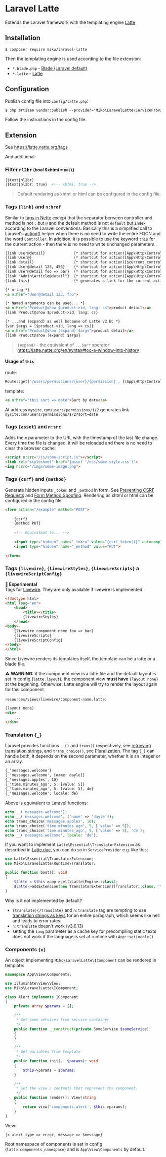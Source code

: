 Laravel Latte
=============

Extends the Laravel framework with the templating engine [Latte](https://latte.nette.org)

## Installation

```
$ composer require miko/laravel-latte
```

Then the templating engine is used according to the file extension:
- `*.blade.php` - [Blade (Laravel default)](https://laravel.com/docs/blade)
- `*.latte` - [Latte](https://latte.nette.org)

## Configuration

Publish config file into `config/latte.php`:
```html
$ php artisan vendor:publish --provider="Miko\LaravelLatte\ServiceProvider"
```
Follow the instructions in the config file.

## Extension

See https://latte.nette.org/tags

And additional:

### Filter `nl2br` <small>(_bool_ $xhtml = `null`)</small>

```html
{$text|nl2br}
{$text|nl2br: true}  <!-- xhtml: true -->
```
> Default rendering as xhtml or html can be configured in the config file.

### Tags `{link}` and `n:href`

Similar to [tags in Nette](https://doc.nette.org/en/application/creating-links#toc-in-the-presenter-template)
except that the separator berween controller and method is not `:` but `@` and the default method is not `default` but `index` according to the Laravel conventions.
Basically this is a simplified call to Laravel's [action()](https://laravel.com/docs/urls#urls-for-controller-actions) helper when
there is no need to write the entire FQCN and the word `Controller`.
In addition, it is possible to use the keyword `this` for the current action - then there is no need to write unchanged parameters.

```html
{link User@detail}             {* shortcut for action([App\Http\Controllers\UserController::class, 'detail']) *}
{link User@}                   {* shortcut for action([App\Http\Controllers\UserController::class, 'index']) *}
{link detail}                  {* shortcut for action([$current_controller, 'detail']) *}
{link User@detail 123, 456}    {* shortcut for action([App\Http\Controllers\UserController::class, 'detail'], [123, 456]) *}
{link User@detail foo => bar}  {* shortcut for action([App\Http\Controllers\UserController::class, 'detail'], ['foo' => 'bar']) *}
{link "Admin\Article@detail"}  {* shortcut for action([App\Http\Controllers\Admin\ArticleController::class, 'detail']) *}
{link this}                    {* generates a link for the current action and current arguments (current URL) *}

{* n tag *}
<a n:href="User@detail 123, foo">

{* Named arguments can be used... *}
<a n:href="Product@show $product->id, lang: cs">product detail</a>
{link Product@show $product->id, lang: cs}

{* ...and (expand) as well because of Latte v2 BC *}
{var $args = [$product->id, lang => cs]}
<a n:href="Product@show (expand) $args">product detail</a>
{link Product@show (expand) $args}
```
> `(expand)` - the equivalent of `...$arr` operator https://latte.nette.org/en/syntax#toc-a-window-into-history

#### Usage of `this`
route:
```php
Route::get('/users/permissions/{user}/{permission}', [\App\Http\Controllers\UserController::class, 'permissions']);
```
template:
```html
<a n:href="this sort => date">Sort by date</a>
```
At address `mysite.com/users/permissions/1/2` generates link `mysite.com/users/permissions/1/2?sort=date`

### Tags `{asset}` and `n:src`

Adds the `m` parameter to the URL with the timestamp of the last file change. Every time the file is changed, it will be reloaded
and there is no need to clear the browser cache:
```html
<script n:src="/js/some-script.js"></script>
<link rel="stylesheet" href="{asset '/css/some-style.css'}">
<img n:src="/imgs/some-image.png">
```

### Tags `{csrf}` and `{method}`

Generate hidden inputs `_token` and `_method` in form.
See [Preventing CSRF Requests](https://laravel.com/docs/csrf#preventing-csrf-requests)
and [Form Method Spoofing](https://laravel.com/docs/routing#form-method-spoofing).
Rendering as xhtml or html can be configured in the config file.
```html
<form action="/example" method="POST">
    
    {csrf}
    {method PUT}
    
    <!-- Equivalent to... -->
    
    <input type="hidden" name="_token" value="{csrf_token()}" autocomplete="off">
    <input type="hidden" name="_method" value="PUT">
    
</form>
```

### Tags `{livewire}`, `{livewireStyles}`, `{livewireScripts}` a `{livewireScriptConfig}`

**🧪 Experimental**   
Tags for [Livewire](https://livewire.laravel.com/). They are only available if livewire is implemented.
```html
<!doctype html>
<html lang="en">
    <head>
        <title></title>
        {livewireStyles}
    </head>
<body>
    {livewire component-name foo => bar}
    {livewireScripts}
    {livewireScriptConfig}
</body>
</html>
```
Since Livewire renders its templates itself, the template can be a latte or a blade file.

⚠️ **WARNING:** if the component view is a latte file and the default layout is set in config (`latte.layout`), the component view **must have** `{layout none}` at the beginning.
Otherwise, Latte engine will try to render the layout again for this component.

`resources/views/livewire/component-name.latte`:
```html
{layout none}
<div>
    ...
</div>
```

### Translation `{_}`

Laravel provides functions `__()` and `trans()` respectively, see [retrieving translation strings](https://laravel.com/docs/localization#retrieving-translation-strings),
and `trans_choice()`, see [Pluralization](https://laravel.com/docs/localization#pluralization).
The tag `{_}` can handle both, it depends on the second parameter, whether it is an integer or an array.

```html
{_'messages.welcome'}
{_'messages.welcome', [name: dayle]}
{_'messages.apples', 10}
{_'time.minutes_ago', 5, [value: 5]}
{_'time.minutes_ago', 5, [value: 5], de}
{_'messages.welcome', locale: de}
```
Above is equivalent to Laravel functions:
```php
echo __('messages.welcome');
echo __('messages.welcome', ['name' => 'dayle']);
echo trans_choice('messages.apples', 10);
echo trans_choice('time.minutes_ago', 5, ['value' => 5]);
echo trans_choice('time.minutes_ago', 5, ['value' => 5], 'de');
echo __('messages.welcome', locale: 'de');
```

If you want to implement `Latte\Essential\TranslatorExtension` as described in [Latte doc](https://latte.nette.org/en/develop#toc-translatorextension),
you can do so in `ServiceProvider` e.g. like this:
```php
use Latte\Essential\TranslatorExtension;
use Miko\LaravelLatte\Runtime\Translator;

public function boot(): void
{
    $latte = $this->app->get(\Latte\Engine::class);
    $latte->addExtension(new TranslatorExtension([Translator::class, 'translate']));
}
```
Why is it not implemented by default?
- `{translate}{/translate}` and `n:translate` tag are tempting to use 
[translation strings as keys](https://laravel.com/docs/localization#using-translation-strings-as-keys)
for an entire paragraph, which seems like hell and leads to error rates.
- `n:translate` doesn't work (v3.0.13) 
- setting the `lang` parameter as a cache key for precompiling static texts does not work if the language is set at runtime with `App::setLocale()`

### Components `{x}`
An object implementing `Miko\LaravelLatte\IComponent` can be rendered in template:
```php
namespace App\View\Components;

use Illuminate\View\View;
use Miko\LaravelLatte\IComponent;

class Alert implements IComponent
{
    private array $params = [];

    /**
     * Get some services from service container
     */
    public function __construct(private SomeService $someService)
    {
    }

    /**
     * Get variables from template
     */
    public function init(...$params): void
    {
        $this->params = $params;
    }

    /**
     * Get the view / contents that represent the component.
     */
    public function render(): View|string
    {
        return view('components.alert', $this->params);
    }
}
```
View:
```html
{x alert type => error, message => $message}
```
Root namespace of components is set in config (`latte.components_namespace`) 
and is `App\View\Components` by default.

